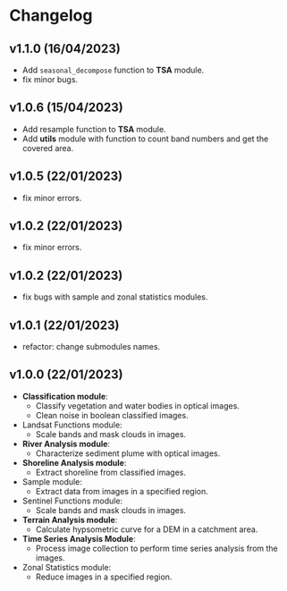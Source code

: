 # Changelog

<!--next-version-placeholder-->
## v1.1.0 (16/04/2023)
- Add `seasonal_decompose` function to **TSA** module.
- fix minor bugs.

## v1.0.6 (15/04/2023)
- Add resample function to **TSA** module.
- Add **utils** module with function to count band numbers and get the covered area. 

## v1.0.5 (22/01/2023)
- fix minor errors.

## v1.0.2 (22/01/2023)
- fix minor errors.

## v1.0.2 (22/01/2023)
- fix bugs with sample and zonal statistics modules.

## v1.0.1 (22/01/2023)
- refactor: change submodules names.

## v1.0.0 (22/01/2023)

- **Classification module**:
    - Classify vegetation and water bodies in optical images.
    - Clean noise in boolean classified images.
- Landsat Functions module:
    - Scale bands and mask clouds in images.
- **River Analysis module**:
    - Characterize sediment plume with optical images.
- **Shoreline Analysis module**:
    - Extract shoreline from classified images.
- Sample module:
    - Extract data from images in a specified region.
- Sentinel Functions module:
    - Scale bands and mask clouds in images.
- **Terrain Analysis module**:
    - Calculate hypsometric curve for a DEM in a catchment area.
- **Time Series Analysis Module**:
    - Process image collection to perform time series analysis from the images.
- Zonal Statistics module:
    - Reduce images in a specified region.
